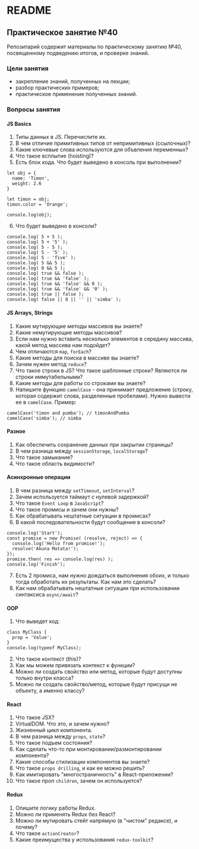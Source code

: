 # README

## Практическое занятие №40

Репозитарий содержит материалы по практическому занятию №40, посвященному подведению итогов, и проверке знаний.

### Цели занятия
- закрепление знаний, полученных на лекции;
- разбор практических примеров;
- практическое применение полученных знаний.

### Вопросы занятия

#### JS Basics
1. Типы данных в JS. Перечислите их.
2. В чем отличие примитивных типов от непримитивных (ссылочных)?
3. Какие ключевые слова используются для объвления переменных?
4. Что такое всплытие (hoisting)?
5. Есть блок кода. Что будет выведено в консоль при выполнении?
```
let obj = {
  name: 'Timon',
  weight: 2.6
}

let timon = obj;
timon.color = 'Orange';

console.log(obj);
```
6. Что будет выведено в консоли?
```
console.log( 5 + 5 );
console.log( 5 + '5' );
console.log( 5 - 5 );
console.log( 5 - '5' );
console.log( 5 - 'five' );
console.log( 5 && 5 );
console.log( 0 && 5 );
console.log( true && false );
console.log( true && 'false' );
console.log( true && 'false' && 0 );
console.log( true && 'false' && '0' );
console.log( true || false );
console.log( false || 0 || '' || 'simba' );
```

#### JS Arrays, Strings
1. Какие мутирующие методы массивов вы знаете?
2. Какие немутирующие методы массивов?
3. Если нам нужно вставить несколько элементов в середину массива, какой метод массива нам подойдет?
4. Чем отличаются `map`, `forEach`?
5. Какие методы для поиска в массиве вы знаете?
6. Зачем нужен метод `reduce`?
7. Что такое строки в JS? Что такое шаблонные строки? Являются ли строки иммутабельными?
8. Какие методы для работы со строками вы знаете?
9. Напишите функцию `camelCase` - она принимает предложение (строку, которая содержит слова, разделенные пробелами). Нужно вывести ее в `camelCase`. Пример:
```
camelCase('timon and pumba'); // timonAndPumba
camelCase('simba'); // simba
```

#### Разное
1. Как обеспечить сохранение данных при закрытии страницы?
2. В чем разница между `sessionStorage`, `localStorage`?
3. Что такое замыкание?
4. Что такое область видимости?

#### Асинхронные операции
1. В чем разница между `setTimeout`, `setInterval`?
2. Зачем используется таймаут с нулевой задержкой?
3. Что такое `Event Loop` в `JavaScript`?
4. Что такое промисы и зачем они нужны?
5. Как обрабатывать нештатные ситуации в промисах?
6. В какой последовательности будут сообщения в консоли?
```
console.log('Start');
const promise = new Promise( (resolve, reject) => {
  console.log('Hello from promise!');
  resolve('Akuna Matata!');
});
promise.then( res => console.log(res) );
console.log('Finish');
```
7. Есть 2 промиса, нам нужно дождаться выполнения обоих, и только тогда обработать их результаты. Как нам это сделать?
8. Как нам обрабатывать нештатные ситуации при использовании синтаксиса `async/await`?

#### OOP
1. Что выведет код:
```
class MyClass {
  prop = 'Value';
}
console.log(typeof MyClass);
```
2. Что такое контекст (this)?
3. Как мы можем привязать контекст к функции?
4. Можно ли создать свойство или метод, которые будут доступны только внутри класса?
5. Можно ли создать свойство/метод, которые будут присущи не объекту, а именно классу?

#### React
1. Что такое JSX?
2. VirtualDOM. Что это, и зачем нужно?
3. Жизненный цикл компонента.
4. В чем разница между `props`, `state`?
5. Что такое подъем состояния?
6. Как сделать что-то при монтировании/размонтировании компонента?
7. Какие способы стилизации компонентов вы знаете?
8. Что такое `props drilling`, и как ее можно решить?
9. Как имитировать "многостраничность" в React-приложении?
10. Что такое проп `children`, зачем он используется?

#### Redux
1. Опишите логику работы Redux.
2. Можно ли применять Redux без React?
3. Можно ли мутировать стейт напрямую (в "чистом" редаксе), и почему?
4. Что такое `actionCreator`?
5. Какие преимущества у использования `redux-toolkit`?